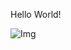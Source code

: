 Hello World!



![Img](https://user-images.githubusercontent.com/70034165/95646640-51714400-0ae8-11eb-9ae9-e5dbb6dc3b56.jpg)
